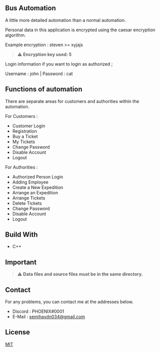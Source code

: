 <!--
*** Semih Aydın 2020
-->

## Bus Automation

A little more detailed automation than a normal automation.

Personal data in this application is encrypted using the caesar encryption algorithm.

Example encryption : steven >= xyjajs

> :warning: **Encryption key used: 5**

Login information if you want to login as authorized ;

Username : john | Password : cat

## Functions of automation
There are separate areas for customers and authorities within the automation.

For Customers :
* Customer Login
* Registration
* Buy a Ticket
* My Tickets
* Change Password
* Disable Account
* Logout

For Authorities :
* Authorized Person Login
* Adding Employee
* Create a New Expedition
* Arrange an Expedition
* Arrange Tickets
* Delete Tickets
* Change Password
* Disable Account
* Logout

## Build With
* C++

## Important
> :warning: **Data files and source files must be in the same directory.**

## Contact
For any problems, you can contact me at the addresses below.
* Discord : PHOENIX#0001
* E-Mail : semihaydn034@gmail.com

## License
[MIT](https://choosealicense.com/licenses/mit/)
